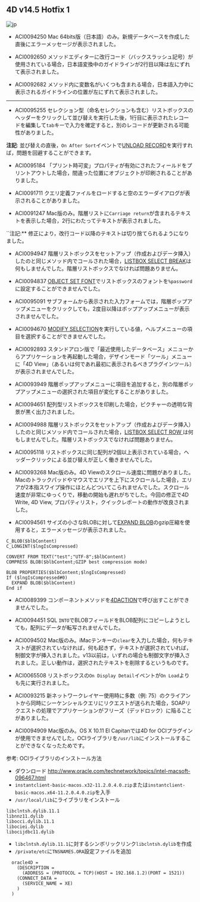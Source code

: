 4D v14.5 Hotfix 1
---

![jp](https://cloud.githubusercontent.com/assets/10509075/16182979/016305e0-36e7-11e6-816b-2335cc6f0abb.png)

* ACI0094250 Mac 64bits版（日本語）のみ。新規データベースを作成した直後にエラーメッセージが表示されました。

* ACI0092650 メソッドエディターに改行コード（バックスラッシュ記号）が使用されている場合，日本語変換中のガイドラインが2行目以降は左にずれて表示されました。

* ACI0092682 メソッド内に変数名がいくつも含まれる場合，日本語入力中に表示されるガイドラインの位置が左にずれて表示されました。

---

* ACI0095255 セレクション型（命名セレクションも含む）リストボックスのヘッダーをクリックして並び替えを実行した後，1行目に表示されたレコードを編集して``tab``キーで入力を確定すると，別のレコードが更新される可能性がありました。

**注記**: 並び替えの直後，``On After Sort``イベントで[UNLOAD RECORD](http://doc.4d.com/4Dv15/4D/15.1/UNLOAD-RECORD.301-2686061.ja.html)を実行すれば，問題を回避することができます。

* ACI0095184 「プリント時可変」プロパティが有効にされたフィールドをプリントアウトした場合，間違った位置にオブジェクトが印刷されることがありました。

* ACI0091711 クエリ定義ファイルをロードすると空のエラーダイアログが表示されることがありました。

* ACI0091247 Mac版のみ。階層リストに``Carriage return``が含まれるテキストを表示した場合，2行にわたってテキストが表示されました。

``注記:** 修正により，改行コード以降のテキストは切り捨てられるようになりました。

* ACI0094947 階層リストボックスをセットアップ（作成およびデータ挿入）したのと同じメソッド内でコールされた場合，[LISTBOX SELECT BREAK](http://doc.4d.com/4Dv15/4D/15.1/LISTBOX-SELECT-BREAK.301-2686094.ja.html)は何もしませんでした。階層リストボックスでなければ問題ありません。

* ACI0094837 [OBJECT SET FONT](http://doc.4d.com/4Dv15/4D/15.1/OBJECT-SET-FONT.301-2685674.ja.html)でリストボックスのフォントを``%password``に設定することができませんでした。

* ACI0095091 サブフォームから表示された入力フォームでは，階層ポップアップメニューをクリックしても，2度目以降はポップアップメニューが表示されませんでした。

* ACI0094670 [MODIFY SELECTION](http://doc.4d.com/4Dv15/4D/15.1/MODIFY-SELECTION.301-2684948.ja.html)を実行している値，ヘルプメニューの項目を選択することができませんでした。

* ACI0092893 スタンドアロン版で「最近使用したデータベース」メニューからアプリケーションを再起動した場合，デザインモード「ツール」メニューに「4D View」（あるいは何であれ最初に表示されるべきプラグインツール）が表示されませんでした。

* ACI0093949 階層ポップアップメニューに項目を追加すると，別の階層ポップアップメニューの選択された項目が変化することがありました。

* ACI0094651 配列型リストボックスを印刷した場合，ピクチャーの透明な背景が黒く出力されました。

* ACI0094988 階層リストボックスをセットアップ（作成およびデータ挿入）したのと同じメソッド内でコールされた場合，[LISTBOX SELECT ROW ](http://doc.4d.com/4Dv15/4D/15.1/LISTBOX-SELECT-ROW.301-2686109.ja.html)は何もしませんでした。階層リストボックスでなければ問題ありません。

* ACI0095118 リストボックスに同じ配列が2個以上表示されている場合，ヘッダークリックによる並び替えが正しく働きませんでした。

* ACI0093268 Mac版のみ。4D Viewのスクロール速度に問題がありました。Macのトラックパッドやマウスでエリアを上下にスクロールした場合，エリアが2本指スワイプ操作にほとんどついてこられませんでした。スクロール速度が非常にゆっくりで，移動の開始も遅れがちでした。今回の修正で4D Write, 4D View, プロパティリスト，クイックレポートの動作が改良されました。

* ACI0094561 サイズの小さなBLOBに対して[EXPAND BLOB](http://doc.4d.com/4Dv15/4D/15.1/EXPAND-BLOB.301-2686170.ja.html)のgzip圧縮を使用すると，エラーメッセージが表示されました。

```
C_BLOB($blbContent)
C_LONGINT($lngIsCompressed)

CONVERT FROM TEXT("test";"UTF-8";$blbContent)
COMPRESS BLOB($blbContent;GZIP best compression mode)

BLOB PROPERTIES($blbContent;$lngIsCompressed)
If ($lngIsCompressed#0)
  EXPAND BLOB($blbContent)
End if
```

* ACI0089399 コンポーネントメソッドを[4DACTION](http://doc.4d.com/4Dv15/4D/15.1/URLs-and-Form-Actions.300-2685147.ja.html)で呼び出すことができませんでした。

* ACI0094451 SQL ``INTO``でBLOBフィールドをBLOB配列にコピーしようとしても，配列にデータが転写されませんでした。

* ACI0094502 Mac版のみ。iMacテンキーの``clear``を入力した場合，何もテキストが選択されていなければ，何も起きず，テキストが選択されていれば，制御文字が挿入されました。v13以前は，いずれの場合も制御文字が挿入されました。正しい動作は，選択されたテキストを削除するというものです。

* ACI0065508 リストボックスの``On Display Detail``イベントが``On Load``よりも先に実行されました。

* ACI0093215 新ネットワークレイヤー使用時に多数（例: 75）のクライアントから同時にシーケンシャルクエリにリクエストが送られた場合，SOAPリクエストの処理でアプリケーションがフリーズ（デッドロック）に陥ることがありました。

* ACI0094909 Mac版のみ。OS X 10.11 El Capitanでは4D for OCIプラグインが使用できませんでした。OCIライブラリを``/usr/lib``にインストールすることができなくなったためです。

参考: OCIライブラリのインストール方法

* ダウンロード http://www.oracle.com/technetwork/topics/intel-macsoft-096467.html
* ``instantclient-basic-macos.x32-11.2.0.4.0.zip``または``instantclient-basic-macos.x64-11.2.0.4.0.zip``を入手
* ``/usr/local/lib``にライブラリをインストール
```
libclntsh.dylib.11.1
libnnz11.dylib
libocci.dylib.11.1
libociei.dylib
libocijdbc11.dylib
```
* ``libclntsh.dylib.11.1``に対するシンボリックリンク``libclntsh.dylib``を作成
* ``/private/etc``に``TNSNAMES.ORA``設定ファイルを追加

```
  oracle4D =
    (DESCRIPTION =
      (ADDRESS = (PROTOCOL = TCP)(HOST = 192.168.1.2)(PORT = 1521))
    (CONNECT_DATA =
      (SERVICE_NAME = XE)
    )
  )
```
